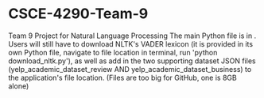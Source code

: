 # CSCE-4290-Team-9
Team 9 Project for Natural Language Processing
The main Python file is in . Users will still have to download NLTK's VADER lexicon (it is provided in its own Python file, navigate to file location in terminal, run 'python download_nltk.py'), as well as add in the two supporting dataset JSON files (yelp_academic_dataset_review AND yelp_academic_dataset_business) to the application's file location. (Files are too big for GitHub, one is 8GB alone)
